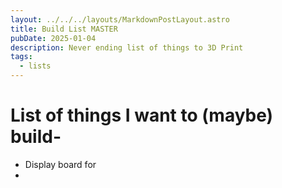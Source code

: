 ```yaml
---
layout: ../../../layouts/MarkdownPostLayout.astro
title: Build List MASTER
pubDate: 2025-01-04
description: Never ending list of things to 3D Print
tags:
  - lists
---
```

# List of things I want to (maybe) build-


- Display board for  
- 
